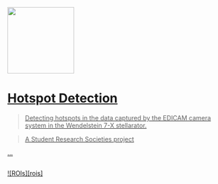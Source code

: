 <a href="https://www.energia.mta.hu/hu/content/fuzios-plazmafizika-laboratorium"><img src="https://www.energia.mta.hu/sites/default/files/ek_logo_0_0.png" height="150" />


# Hotspot Detection

> Detecting hotspots in the data captured by the EDICAM camera system in the Wendelstein 7-X stellarator.

> A Student Research Societies project



...
##
[![ROIs][rois]](https://github.com/szmate00/hotspot_detection/blob/master/Hotspot%20Detection%20ROI/rois.png)
